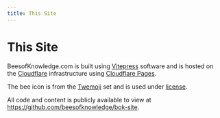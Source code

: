```yaml
---
title: This Site
---
```

# This Site

BeesofKnowledge.com is built using [Vitepress](https://vitepress.vuejs.org/) software and is hosted on the [Cloudflare](https://www.cloudflare.com/) infrastructure using [Cloudflare Pages](https://pages.cloudflare.com/).

The bee icon is from the [Twemoji](https://github.com/twitter/twemoji) set and is used under [license](https://creativecommons.org/licenses/by/4.0).

All code and content is publicly available to view at https://github.com/beesofknowledge/bok-site.

